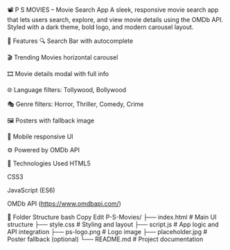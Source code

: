 📽️ P S MOVIES –  Movie Search App
A sleek, responsive movie search app that lets users search, explore, and view movie details using the OMDb API. Styled with a dark theme, bold logo, and modern carousel layout.

🚀 Features
🔍 Search Bar with autocomplete

🎬 Trending Movies horizontal carousel

🎞️ Movie details modal with full info

🌐 Language filters: Tollywood, Bollywood

🎭 Genre filters: Horror, Thriller, Comedy, Crime

🖼️ Posters with fallback image

📱 Mobile responsive UI

⚙️ Powered by OMDb API

🧩 Technologies Used
HTML5

CSS3

JavaScript (ES6)

OMDb API (https://www.omdbapi.com/)

📁 Folder Structure
bash
Copy
Edit
P-S-Movies/
├── index.html          # Main UI structure
├── style.css           # Styling and layout
├── script.js           # App logic and API integration
├── ps-logo.png         # Logo image
├── placeholder.jpg     # Poster fallback (optional)
└── README.md           # Project documentation
